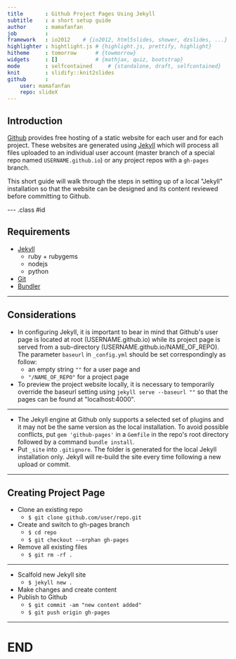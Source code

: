 ```yaml
---
title       : Github Project Pages Using Jekyll
subtitle    : a short setup guide
author      : mamafanfan
job         : 
framework   : io2012    # {io2012, html5slides, shower, dzslides, ...}
highlighter : hightlight.js # {highlight.js, prettify, highlight}
hitheme     : tomorrow      # {towmorrow}
widgets     : []            # {mathjax, quiz, bootstrap}
mode        : selfcontained     # {standalone, draft, selfcontained}
knit        : slidify::knit2slides
github      :
    user: mamafanfan
    repo: slideX
---
```


## Introduction

[Github](https://github.com> "Github") provides free hosting of a static website for each user and for each project. These websites are generated using [Jekyll](https://github.com/jekyll/jekyll "Jekyll at Github") which will process all files uploaded to an individual user account (master branch of a special repo named `USERNAME.github.io`) or any project repos with a `gh-pages` branch.

This short guide will walk through the steps in setting up of a local "Jekyll" installation so that the website can be designed and its content reviewed before committing to Github.

--- .class #id 

## Requirements

* [Jekyll](http://jekyllrb.com/docs/installation/> "Jekyll Installation Requirements")
    + ruby + rubygems
    + nodejs
    + python
* [Git](https://help.github.com/articles/set-up-git/> "Set up Git")
* [Bundler](http://bundler.io/> "Bundler Install")

---

## Considerations

+ In configuring Jekyll, it is important to bear in mind that Github's user page is located at root (USERNAME.github.io) while its project page is served from a sub-directory (USERNAME.github.io/NAME_OF_REPO). The parameter `baseurl` in `_config.yml` should be set correspondingly as follow:
    * an empty string `""` for a user page and 
    * `"/NAME_OF_REPO"` for a project page
+ To preview the project website locally, it is necessary to temporarily override the baseurl setting using `jekyll serve --baseurl ""` so that the pages can be found at "localhost:4000".

---

+ The Jekyll engine at Github only supports a selected set of plugins and it may not be the same version as the local installation. To avoid possible conflicts, put
`gem 'github-pages'` in a `Gemfile` in the repo's root directory followed by a command `bundle install`.
+ Put `_site` into `.gitignore`. The folder is generated for the local Jekyll installation only. Jekyll will re-build the site every time following a new upload or commit.

---

## Creating Project Page

* Clone an existing repo
    + `$ git clone github.com/user/repo.git`
* Create and switch to gh-pages branch
    + `$ cd repo`
    + `$ git checkout --orphan gh-pages`
* Remove all existing files
    + `$ git rm -rf .`

---

* Scalfold new Jekyll site
    + `$ jekyll new .`
* Make changes and create content
* Publish to Github
    + `$ git commit -am "new content added"`
    + `$ git push origin gh-pages`

----

# END
